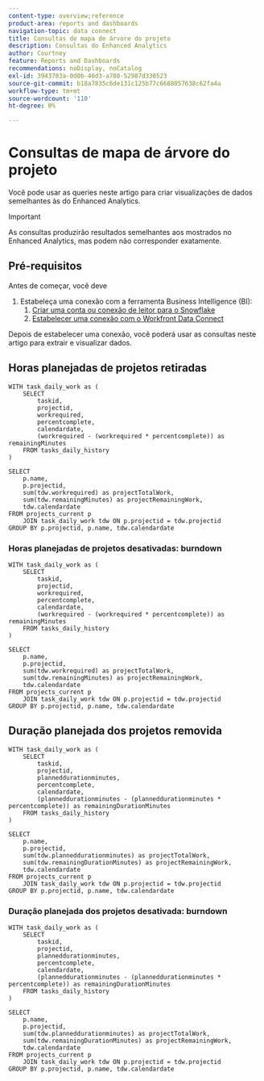 ```yaml
---
content-type: overview;reference
product-area: reports and dashboards
navigation-topic: data connect
title: Consultas de mapa de árvore do projeto
description: Consultas do Enhanced Analytics
author: Courtney
feature: Reports and Dashboards
recommendations: noDisplay, noCatalog
exl-id: 3943703a-0d0b-46d3-a708-52987d330523
source-git-commit: b18a7835c6de131c125b77c6688057638c62fa4a
workflow-type: tm+mt
source-wordcount: '110'
ht-degree: 0%

---
```


# Consultas de mapa de árvore do projeto

Você pode usar as queries neste artigo para criar visualizações de dados semelhantes às do Enhanced Analytics.

>[!IMPORTANT]
>
>As consultas produzirão resultados semelhantes aos mostrados no Enhanced Analytics, mas podem não corresponder exatamente.


## Pré-requisitos

Antes de começar, você deve

1. Estabeleça uma conexão com a ferramenta Business Intelligence (BI):
   1. [Criar uma conta ou conexão de leitor para o Snowflake](/help/quicksilver/reports-and-dashboards/data-lake/create-a-reader-account.md)
   1. [Estabelecer uma conexão com o Workfront Data Connect](/help/quicksilver/reports-and-dashboards/data-lake/share-data-externally.md)

Depois de estabelecer uma conexão, você poderá usar as consultas neste artigo para extrair e visualizar dados.

## Horas planejadas de projetos retiradas

```
WITH task_daily_work as ( 
    SELECT 
        taskid, 
        projectid, 
        workrequired, 
        percentcomplete, 
        calendardate, 
        (workrequired - (workrequired * percentcomplete)) as remainingMinutes 
    FROM tasks_daily_history 
) 
 
SELECT 
    p.name, 
    p.projectid, 
    sum(tdw.workrequired) as projectTotalWork, 
    sum(tdw.remainingMinutes) as projectRemainingWork, 
    tdw.calendardate 
FROM projects_current p 
    JOIN task_daily_work tdw ON p.projectid = tdw.projectid 
GROUP BY p.projectid, p.name, tdw.calendardate
```

### Horas planejadas de projetos desativadas: burndown

```
WITH task_daily_work as ( 
    SELECT 
        taskid, 
        projectid, 
        workrequired, 
        percentcomplete, 
        calendardate, 
        (workrequired - (workrequired * percentcomplete)) as remainingMinutes 
    FROM tasks_daily_history 
) 
 
SELECT 
    p.name, 
    p.projectid, 
    sum(tdw.workrequired) as projectTotalWork, 
    sum(tdw.remainingMinutes) as projectRemainingWork, 
    tdw.calendardate 
FROM projects_current p 
    JOIN task_daily_work tdw ON p.projectid = tdw.projectid 
GROUP BY p.projectid, p.name, tdw.calendardate
```

## Duração planejada dos projetos removida 

```
WITH task_daily_work as ( 
    SELECT 
        taskid, 
        projectid, 
        planneddurationminutes, 
        percentcomplete, 
        calendardate, 
        (planneddurationminutes - (planneddurationminutes * percentcomplete)) as remainingDurationMinutes 
    FROM tasks_daily_history 
) 
 
SELECT 
    p.name, 
    p.projectid, 
    sum(tdw.planneddurationminutes) as projectTotalWork, 
    sum(tdw.remainingDurationMinutes) as projectRemainingWork, 
    tdw.calendardate 
FROM projects_current p 
    JOIN task_daily_work tdw ON p.projectid = tdw.projectid 
GROUP BY p.projectid, p.name, tdw.calendardate
```

### Duração planejada dos projetos desativada: burndown

```
WITH task_daily_work as ( 
    SELECT 
        taskid, 
        projectid, 
        planneddurationminutes, 
        percentcomplete, 
        calendardate, 
        (planneddurationminutes - (planneddurationminutes * percentcomplete)) as remainingDurationMinutes 
    FROM tasks_daily_history 
) 
 
SELECT 
    p.name, 
    p.projectid, 
    sum(tdw.planneddurationminutes) as projectTotalWork, 
    sum(tdw.remainingDurationMinutes) as projectRemainingWork, 
    tdw.calendardate 
FROM projects_current p 
    JOIN task_daily_work tdw ON p.projectid = tdw.projectid 
GROUP BY p.projectid, p.name, tdw.calendardate
```
